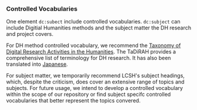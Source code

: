 ### Controlled Vocabularies

One element `dc:subect` include controlled vocabularies. `dc:subject` can include Digitial Humanities methods and the subject matter the DH research and project covers. 

For DH method controlled vocabulary, we recommend the [Taxonomy of Digital Research Activities in the Humanities](https://vocabs.dariah.eu/tadirah/en/). The TaDiRAH provides a comprehensive list of terminology for DH research. It has also been translated into [Japanese](https://github.com/dhtaxonomy/TaDiRAH/blob/master/jpn/readme.md).

For subject matter, we temporarily recommend LCSH's subject headings, which, despite the criticism, does cover an extensive range of topics and subjects. For future usage, we intend to develop a controlled vocabulary within the scope of our repository or find subject specifc controlled vocabularies that better represent the topics convered. 

